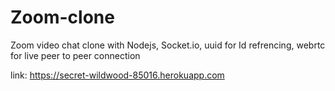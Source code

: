 # Zoom-clone
Zoom video chat clone with Nodejs, Socket.io, uuid for Id refrencing, webrtc for live peer to peer connection

link: https://secret-wildwood-85016.herokuapp.com
